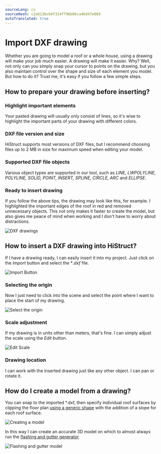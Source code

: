 ```yaml
---
sourceLang: cs
sourceHash: c2a613bc64f314ff96b06ca4bd47e069
autoTranslated: true
---
```


# Import DXF drawing

Whether you are going to model a roof or a whole house, using a drawing will make your job much easier. A drawing will make it easier. Why? Well, not only can you simply snap your cursor to points on the drawing, but you also maintain control over the shape and size of each element you model. But how to do it? Trust me, it's easy if you follow a few simple steps.

## How to prepare your drawing before inserting?

### Highlight important elements
Your pasted drawing will usually only consist of lines, so it's wise to highlight the important parts of your drawing with different colors.

### DXF file version and size
HiStruct supports most versions of DXF files, but I recommend choosing files up to 2 MB in size for maximum speed when editing your model.

### Supported DXF file objects
Various object types are supported in our tool, such as *LINE, LWPOLYLINE, POLYLINE, SOLID, POINT, INSERT, SPLINE, CIRCLE, ARC* and *ELLIPSE*.

### Ready to insert drawing
If you follow the above tips, the drawing may look like this, for example. I highlighted the important edges of the roof in red and removed unnecessary objects. This not only makes it faster to create the model, but also gives me peace of mind when working and I don't have to worry about distractions.

![DXF drawings](img/dxfDrawings.png)


## How to insert a DXF drawing into HiStruct?

If I have a drawing ready, I can easily insert it into my project. Just click on the *Import* button and select the **.dxf* file.

![Import Button](img/importButton.png)

### Selecting the origin
Now I just need to click into the scene and select the point where I want to place the start of my drawing.

![Select the origin](img/insertDXF.png)

### Scale adjustment
If my drawing is in units other than meters, that's fine. I can simply adjust the scale using the *Edit* button.

![Edit Scale](img/externalObjectEdit.png)

### Drawing location
I can work with the inserted drawing just like any other object. I can pan or rotate it.

## How do I create a model from a drawing?
You can snap to the imported *.dxf, then specify individual roof surfaces by clipping the floor plan [using a generic shape](modellingRoofs.md) with the addition of a slope for each roof surface.

![Creating a model](img/dxfModel.png)

In this way I can create an accurate 3D model on which to almost always run the [flashing and gutter generator](roofFlashingGenerator.md)

![Flashing and gutter model](img/dxfModelFlashings.png)
